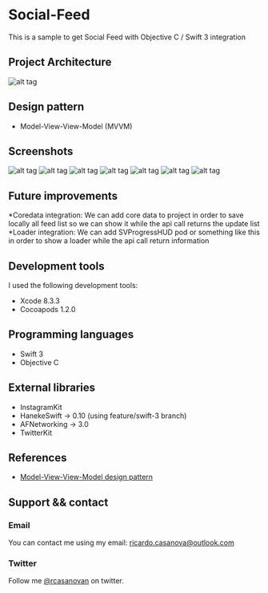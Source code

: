 # Social-Feed
This is a sample to get Social Feed with Objective C / Swift 3 integration

## Project Architecture 
![alt tag](https://github.com/rcasanovan/Social-Feed/blob/master/presentation/images/projectArchitecture.jpeg?raw=true)

## Design pattern
* Model-View-View-Model (MVVM)

## Screenshots
![alt tag](https://github.com/rcasanovan/Social-Feed/blob/master/presentation/images/01.png?raw=true)
![alt tag](https://github.com/rcasanovan/Social-Feed/blob/master/presentation/images/02.png?raw=true)
![alt tag](https://github.com/rcasanovan/Social-Feed/blob/master/presentation/images/03.png?raw=true)
![alt tag](https://github.com/rcasanovan/Social-Feed/blob/master/presentation/images/04.png?raw=true)
![alt tag](https://github.com/rcasanovan/Social-Feed/blob/master/presentation/images/05.png?raw=true)
![alt tag](https://github.com/rcasanovan/Social-Feed/blob/master/presentation/images/06.png?raw=true)
![alt tag](https://github.com/rcasanovan/Social-Feed/blob/master/presentation/images/07.png?raw=true)

## Future improvements

*Coredata integration: We can add core data to project in order to save locally all feed list so we can show it while the api call returns the update list
*Loader integration: We can add SVProgressHUD pod or something like this in order to show a loader while the api call return information

## Development tools

I used the following development tools:

* Xcode 8.3.3
* Cocoapods 1.2.0

## Programming languages

* Swift 3
* Objective C

## External libraries

* InstagramKit
* HanekeSwift -> 0.10 (using feature/swift-3 branch)
* AFNetworking -> 3.0
* TwitterKit

## References

* [Model-View-View-Model design pattern](https://en.wikipedia.org/wiki/Model–view–viewmodel)

## Support && contact

### Email

You can contact me using my email: ricardo.casanova@outlook.com

### Twitter

Follow me [@rcasanovan](http://twitter.com/rcasanovan) on twitter.